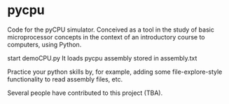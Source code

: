 # pycpu

Code for the pyCPU simulator. 
Conceived as a tool in the study of basic microprocessor concepts
in the context of an introductory course to computers, using Python.

start demoCPU.py
It loads pycpu assembly stored in assembly.txt

Practice your python skills by, for example, adding some 
file-explore-style functionality to read assembly files, etc.

Several people have contributed to this project (TBA).
